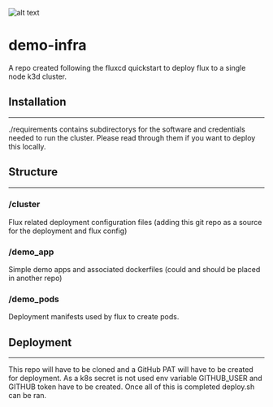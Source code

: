 ![alt text](https://dashboard.snapcraft.io/site_media/appmedia/2019/08/flux-icon2x.png) 
# demo-infra 


A repo created following the fluxcd quickstart to deploy flux to a single node k3d cluster. 

## Installation
---
./requirements contains subdirectorys for the software and credentials needed to run the cluster. Please read through them if you want to deploy this locally.

## Structure
---

### /cluster
Flux related deployment configuration files (adding this git repo as a source for the deployment and flux config)

### /demo_app
Simple demo apps and associated dockerfiles (could and should be placed in another repo)

### /demo_pods
Deployment manifests used by flux to create pods.

## Deployment
---
This repo will have to be cloned and a GitHub PAT will have to be created for deployment. As a k8s secret is not used env variable GITHUB_USER and GITHUB token have to be created. Once all of this is completed deploy.sh can be ran.


